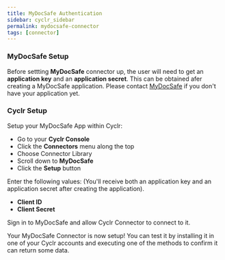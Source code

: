 ```yaml
---
title: MyDocSafe Authentication
sidebar: cyclr_sidebar
permalink: mydocsafe-connector
tags: [connector]
---
```


### MyDocSafe Setup
Before settting **MyDocSafe** connector up, the user will need to get an **application key** and an **application secret**. This can be obtained afer creating a MyDocSafe application. Please contact [MyDocSafe](https://mydocsafe.com/uk/support/technical-support/) if you don't have your application yet.

### Cyclr Setup

Setup your MyDocSafe App within Cyclr:

*   Go to your **Cyclr Console**
*   Click the **Connectors** menu along the top
*   Choose Connector Library
*   Scroll down to **MyDocSafe**
*   Click the **Setup** button

Enter the following values:
(You'll receive both an application key and an application secret after creating the application).

* **Client ID**
* **Client Secret**
  
 Sign in to MyDocSafe and allow Cyclr Connector to connect to it.

Your MyDocSafe Connector is now setup! You can test it by installing it in one of your Cyclr accounts and executing one of the methods to confirm it can return some data.
